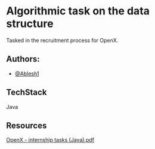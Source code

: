 # Algorithmic task on the data structure
Tasked in the recruitment process for OpenX.

## Authors:
- [@Ablesh1](https://github.com/Ablesh1)

## TechStack
Java

## Resources
[OpenX - internship tasks (Java).pdf](https://github.com/Ablesh1/internship_tasks/files/11216343/OpenX.-.internship.tasks.Java.pdf)
